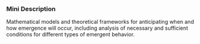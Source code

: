 ### Mini Description

Mathematical models and theoretical frameworks for anticipating when and how emergence will occur, including analysis of necessary and sufficient conditions for different types of emergent behavior.
